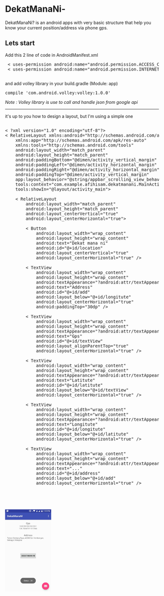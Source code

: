 # DekatManaNi-
DekatManaNi? is an android apps with very basic structure that  help you know your current position/address via phone gps.

## Lets start
Add this 2 line of code in AndroidManifest.xml

 <pre>
 < uses-permission android:name="android.permission.ACCESS_COARSE_LOCATION" />
 < uses-permission android:name="android.permission.INTERNET" />
 </pre>

and add volley library in your build.gradle (Module: app)
<pre>
compile 'com.android.volley:volley:1.0.0'
</pre>
<i> Note : Volley library is use to call and handle json from google api </i>
<hr>

it's up to you how to design a layout, but I'm using a simple one

<pre>

< ?xml version="1.0" encoding="utf-8"?>
< RelativeLayout xmlns:android="http://schemas.android.com/apk/res/android"
    xmlns:app="http://schemas.android.com/apk/res-auto"
    xmlns:tools="http://schemas.android.com/tools"
    android:layout_width="match_parent"
    android:layout_height="match_parent"
    android:paddingBottom="@dimen/activity_vertical_margin"
    android:paddingLeft="@dimen/activity_horizontal_margin"
    android:paddingRight="@dimen/activity_horizontal_margin"
    android:paddingTop="@dimen/activity_vertical_margin"
    app:layout_behavior="@string/appbar_scrolling_view_behavior"
    tools:context="com.example.afihisam.dekatmanani.MainActivity"
    tools:showIn="@layout/activity_main">

    < RelativeLayout
        android:layout_width="match_parent"
        android:layout_height="match_parent"
        android:layout_centerVertical="true"
        android:layout_centerHorizontal="true">

        < Button
            android:layout_width="wrap_content"
            android:layout_height="wrap_content"
            android:text="Dekat mana ni"
            android:id="@+id/location"
            android:layout_centerVertical="true"
            android:layout_centerHorizontal="true" />

        < TextView
            android:layout_width="wrap_content"
            android:layout_height="wrap_content"
            android:textAppearance="?android:attr/textAppearanceMedium"
            android:text="Address"
            android:id="@+id/add"
            android:layout_below="@+id/longitute"
            android:layout_centerHorizontal="true"
            android:paddingTop="30dp" />

        < TextView
            android:layout_width="wrap_content"
            android:layout_height="wrap_content"
            android:textAppearance="?android:attr/textAppearanceMedium"
            android:text="Gps"
            android:id="@+id/textView"
            android:layout_alignParentTop="true"
            android:layout_centerHorizontal="true" />

        < TextView
            android:layout_width="wrap_content"
            android:layout_height="wrap_content"
            android:textAppearance="?android:attr/textAppearanceSmall"
            android:text="Latitute"
            android:id="@+id/latitute"
            android:layout_below="@+id/textView"
            android:layout_centerHorizontal="true" />

        < TextView
            android:layout_width="wrap_content"
            android:layout_height="wrap_content"
            android:textAppearance="?android:attr/textAppearanceSmall"
            android:text="Longitute"
            android:id="@+id/longitute"
            android:layout_below="@+id/latitute"
            android:layout_centerHorizontal="true" />

        < TextView
            android:layout_width="wrap_content"
            android:layout_height="wrap_content"
            android:textAppearance="?android:attr/textAppearanceSmall"
            android:text="..."
            android:id="@+id/address"
            android:layout_below="@+id/add"
            android:layout_centerHorizontal="true" />

    </ RelativeLayout>
</ RelativeLayout>

</pre>
<img src="https://github.com/AfiHisam/DekatManaNi-/blob/master/location.jpg" width="30%">
